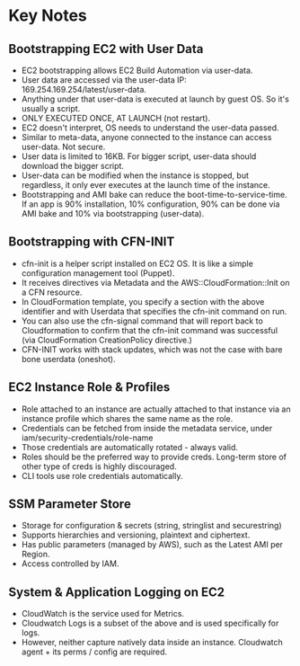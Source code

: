# Key Notes

## Bootstrapping EC2 with User Data

* EC2 bootstrapping allows EC2 Build Automation via user-data.
* User data are accessed via the user-data IP: 169.254.169.254/latest/user-data.
* Anything under that user-data is executed at launch by guest OS. So it's usually a script.
* ONLY EXECUTED ONCE, AT LAUNCH (not restart).
* EC2 doesn't interpret, OS needs to understand the user-data passed.
* Similar to meta-data, anyone connected to the instance can access user-data. Not secure.
* User data is limited to 16KB. For bigger script, user-data should download the bigger script.
* User-data can be modified when the instance is stopped, but regardless, it only ever executes at the launch time of the instance.
* Bootstrapping and AMI bake can reduce the boot-time-to-service-time. If an app is 90% installation, 10% configuration, 90% can be done via AMI bake and 10% via bootstrapping (user-data).

## Bootstrapping with CFN-INIT

* cfn-init is a helper script installed on EC2 OS. It is like a simple configuration management tool (Puppet).
* It receives directives via Metadata and the AWS::CloudFormation::Init on a CFN resource.
* In CloudFormation template, you specify a section with the above identifier and with Userdata that specifies the cfn-init command on run.
* You can also use the cfn-signal command that will report back to Cloudformation to confirm that the cfn-init command was successful (via CloudFormation CreationPolicy directive.)
* CFN-INIT works with stack updates, which was not the case with bare bone userdata (oneshot).

## EC2 Instance Role & Profiles

* Role attached to an instance are actually attached to that instance via an instance profile which shares the same name as the role.
* Credentials can be fetched from inside the metadata service, under iam/security-credentials/role-name
* Those credentials are automatically rotated - always valid.
* Roles should be the preferred way to provide creds. Long-term store of other type of creds is highly discouraged.
* CLI tools use role credentials automatically.

## SSM Parameter Store

* Storage for configuration & secrets (string, stringlist and securestring)
* Supports hierarchies and versioning, plaintext and ciphertext.
* Has public parameters (managed by AWS), such as the Latest AMI per Region.
* Access controlled by IAM.

## System & Application Logging on EC2

* CloudWatch is the service used for Metrics.
* Cloudwatch Logs is a subset of the above and is used specifically for logs.
* However, neither capture natively data inside an instance. Cloudwatch agent + its perms / config are required.
